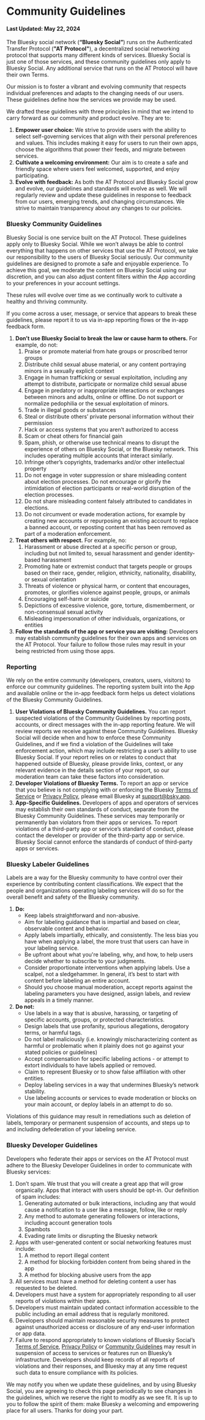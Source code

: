 Community Guidelines
====================

#### Last Updated: May 22, 2024

The Bluesky social network (**“Bluesky Social”**) runs on the Authenticated Transfer Protocol (**"AT Protocol"**), a decentralized social networking protocol that supports many different kinds of services. Bluesky Social is just one of those services, and these community guidelines only apply to Bluesky Social. Any additional service that runs on the AT Protocol will have their own Terms.

Our mission is to foster a vibrant and evolving community that respects individual preferences and adapts to the changing needs of our users. These guidelines define how the services we provide may be used.

We drafted these guidelines with three principles in mind that we intend to carry forward as our community and product evolve. They are to:

1. **Empower user choice:** We strive to provide users with the ability to select self-governing services that align with their personal preferences and values. This includes making it easy for users to run their own apps, choose the algorithms that power their feeds, and migrate between services.
2. **Cultivate a welcoming environment:** Our aim is to create a safe and friendly space where users feel welcomed, supported, and enjoy participating.
3. **Evolve with feedback:** As both the AT Protocol and Bluesky Social grow and evolve, our guidelines and standards will evolve as well. We will regularly review and update these guidelines in response to feedback from our users, emerging trends, and changing circumstances. We strive to maintain transparency about any changes to our policies.

### Bluesky Community Guidelines

Bluesky Social is one service built on the AT Protocol. These guidelines apply only to Bluesky Social. While we won’t always be able to control everything that happens on other services that use the AT Protocol, we take our responsibility to the users of Bluesky Social seriously. Our community guidelines are designed to promote a safe and enjoyable experience. To achieve this goal, we moderate the content on Bluesky Social using our discretion, and you can also adjust content filters within the App according to your preferences in your account settings.

These rules will evolve over time as we continually work to cultivate a healthy and thriving community.

If you come across a user, message, or service that appears to break these guidelines, please report it to us via in-app reporting flows or the in-app feedback form.

1. **Don’t use Bluesky Social to break the law or cause harm to others.** For example, do not:
    1. Praise or promote material from hate groups or proscribed terror groups
    2. Distribute child sexual abuse material, or any content portraying minors in a sexually explicit context
    3. Engage in human trafficking or sexual exploitation, including any attempt to distribute, participate or normalize child sexual abuse
    4. Engage in predatory or inappropriate interactions or exchanges between minors and adults, online or offline. Do not support or normalize pedophilia or the sexual exploitation of minors.
    5. Trade in illegal goods or substances
    6. Steal or distribute others’ private personal information without their permission
    7. Hack or access systems that you aren’t authorized to access
    8. Scam or cheat others for financial gain
    9. Spam, phish, or otherwise use technical means to disrupt the experience of others on Bluesky Social, or the Bluesky network. This includes operating multiple accounts that interact similarly.
    10. Infringe other’s copyrights, trademarks and/or other intellectual property
    11. Do not engage in voter suppression or share misleading content about election processes. Do not encourage or glorify the intimidation of election participants or real-world disruption of the election processes.
    12. Do not share misleading content falsely attributed to candidates in elections.
    13. Do not circumvent or evade moderation actions, for example by creating new accounts or repurposing an existing account to replace a banned account, or reposting content that has been removed as part of a moderation enforcement.
2. **Treat others with respect.** For example, no:
    1. Harassment or abuse directed at a specific person or group, including but not limited to, sexual harassment and gender identity-based harassment
    2. Promoting hate or extremist conduct that targets people or groups based on their race, gender, religion, ethnicity, nationality, disability, or sexual orientation
    3. Threats of violence or physical harm, or content that encourages, promotes, or glorifies violence against people, groups, or animals
    4. Encouraging self-harm or suicide
    5. Depictions of excessive violence, gore, torture, dismemberment, or non-consensual sexual activity
    6. Misleading impersonation of other individuals, organizations, or entities
3. **Follow the standards of the app or service you are visiting:** Developers may establish community guidelines for their own apps and services on the AT Protocol. Your failure to follow those rules may result in your being restricted from using those apps.

### Reporting

We rely on the entire community (developers, creators, users, visitors) to enforce our community guidelines. The reporting system built into the App and available online or the in-app feedback form helps us detect violations of the Bluesky Community Guidelines.

1. **User Violations of Bluesky Community Guidelines.** You can report suspected violations of the Community Guidelines by reporting posts, accounts, or direct messages with the in-app reporting feature. We will review reports we receive against these Community Guidelines. Bluesky Social will decide when and how to enforce these Community Guidelines, and if we find a violation of the Guidelines will take enforcement action, which may include restricting a user’s ability to use Bluesky Social. If your report relies on or relates to conduct that happened outside of Bluesky, please provide links, context, or any relevant evidence in the details section of your report, so our moderation team can take these factors into consideration.
2. **Developer Violations of Bluesky Terms.** To report an app or service that you believe is not complying with or enforcing the Bluesky [Terms of Service](https://bsky.social/about/support/tos) or [Privacy Policy](https://bsky.social/about/support/privacy-policy), please email Bluesky at support@bsky.app.
3. **App-Specific Guidelines.** Developers of apps and operators of services may establish their own standards of conduct, separate from the Bluesky Community Guidelines. These services may temporarily or permanently ban violators from their apps or services. To report violations of a third-party app or service’s standard of conduct, please contact the developer or provider of the third-party app or service. Bluesky Social cannot enforce the standards of conduct of third-party apps or services.

### Bluesky Labeler Guidelines

Labels are a way for the Bluesky community to have control over their experience by contributing content classifications. We expect that the people and organizations operating labeling services will do so for the overall benefit and safety of the Bluesky community.

1. **Do:**
    * Keep labels straightforward and non-abusive.
    * Aim for labeling guidance that is impartial and based on clear, observable content and behavior.
    * Apply labels impartially, ethically, and consistently. The less bias you have when applying a label, the more trust that users can have in your labeling service.
    * Be upfront about what you're labeling, why, and how, to help users decide whether to subscribe to your judgments.
    * Consider proportionate interventions when applying labels. Use a scalpel, not a sledgehammer. In general, it’s best to start with content before labeling an entire account.
    * Should you choose manual moderation, accept reports against the labeling parameters you have designed, assign labels, and review appeals in a timely manner.
2. **Do not:**
    * Use labels in a way that is abusive, harassing, or targeting of specific accounts, groups, or protected characteristics.
    * Design labels that use profanity, spurious allegations, derogatory terms, or harmful tags.
    * Do not label maliciously (i.e. knowingly mischaracterizing content as harmful or problematic when it plainly does not go against your stated policies or guidelines)
    * Accept compensation for specific labeling actions - or attempt to extort individuals to have labels applied or removed.
    * Claim to represent Bluesky or to show false affiliation with other entities.
    * Deploy labeling services in a way that undermines Bluesky’s network stability.
    * Use labeling accounts or services to evade moderation or blocks on your main account, or deploy labels in an attempt to do so.

Violations of this guidance may result in remediations such as deletion of labels, temporary or permanent suspension of accounts, and steps up to and including defederation of your labeling service.

### Bluesky Developer Guidelines

Developers who federate their apps or services on the AT Protocol must adhere to the Bluesky Developer Guidelines in order to communicate with Bluesky services:

1. Don’t spam. We trust that you will create a great app that will grow organically. Apps that interact with users should be opt-in. Our definition of spam includes:
    1. Generating automated or bulk interactions, including any that would cause a notification to a user like a message, follow, like or reply
    2. Any method to automate generating followers or interactions, including account generation tools
    3. Spambots
    4. Evading rate limits or disrupting the Bluesky network
2. Apps with user-generated content or social networking features must include:
    1. A method to report illegal content
    2. A method for blocking forbidden content from being shared in the app
    3. A method for blocking abusive users from the app
3. All services must have a method for deleting content a user has requested to be deleted.
4. Developers must have a system for appropriately responding to all user reports of violations within their apps.
5. Developers must maintain updated contact information accessible to the public including an email address that is regularly monitored.
6. Developers should maintain reasonable security measures to protect against unauthorized access or disclosure of any end-user information or app data.
7. Failure to respond appropriately to known violations of Bluesky Social’s [Terms of Service](https://bsky.social/about/support/tos), [Privacy Policy](https://bsky.social/about/support/privacy-policy) or [Community Guidelines](https://bsky.social/about/support/community-guidelines) may result in suspension of access to services or features run on Bluesky’s infrastructure. Developers should keep records of all reports of violations and their responses, and Bluesky may at any time request such data to ensure compliance with its policies.

  

We may notify you when we update these guidelines, and by using Bluesky Social, you are agreeing to check this page periodically to see changes in the guidelines, which we reserve the right to modify as we see fit. It is up to you to follow the spirit of them: make Bluesky a welcoming and empowering place for all users. Thanks for doing your part.